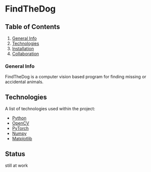 # FindTheDog

## Table of Contents
1. [General Info](#general-info)
2. [Technologies](#technologies)
3. [Installation](#installation)
4. [Collaboration](#collaboration)


### General Info
FindTheDog is a computer vision based program for finding missing or accidental animals.

## Technologies
A list of technologies used within the project:
* [Python](https://python.org/)
* [OpenCV](https://opencv.org/)
* [PyTorch](https://pytorch.org/)
* [Numpy](https://numpy.org/)
* [Matplotlib](https://matplotlib.org/)

## Status
still at work
